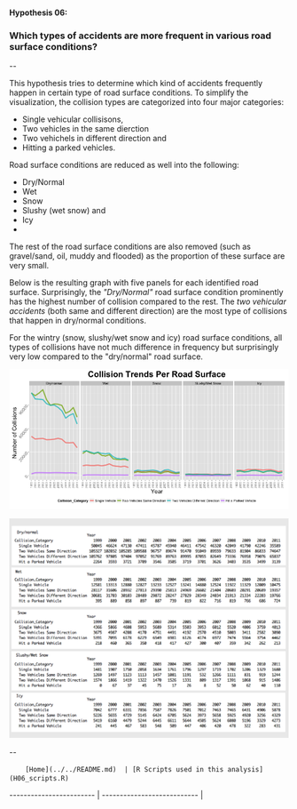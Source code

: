 #### Hypothesis 06:
### Which types of accidents are more frequent in various road surface conditions?

--

This hypothesis tries to determine which kind of accidents frequently happen in certain type of road surface conditions. To simplify the visualization, the collision types are categorized into four major categories:
 - Single vehicular collisisons, 
 - Two vehicles in the same dierction
 - Two vehichels in different direction and
 - Hitting a parked vehicles.
 
Road surface conditions are reduced as well into the following:
 - Dry/Normal
 - Wet
 - Snow
 - Slushy (wet snow) and
 - Icy
 - 
The rest of the road surface conditions are also removed (such as gravel/sand, oil, muddy and flooded) as the proportion of these surface are very small.

Below is the resulting graph with five panels for each identified road surface. Surprisingly, the *"Dry/Normal"* road surface condition prominently has the highest number of collision compared to the rest. The *two vehicular accidents*  (both same and different direction) are the most type of collisions that happen in dry/normal conditions. 

For the wintry (snow, slushy/wet snow and icy) road surface conditions, all types of collisions have not much difference in frequency but surprisingly very low compared to the "dry/normal" road surface.

![](H06_GraphA.png)

![](H06_TableA.png)




--
        
        [Home](../../README.md)  | [R Scripts used in this analysis](H06_scripts.R)
------------------------ | ---------------------------
        |
